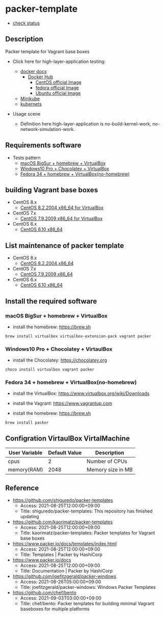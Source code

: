 # packer-template

* [check status](check_status.md)

## Description

Packer template for Vagrant base boxes

* Click here for high-layer-application testing:
  * [docker docs](https://docs.docker.com)
    * [Docker Hub](https://hub.docker.com/search?q=&type=image)
      * [CentOS official Image](https://hub.docker.com/_/centos)
      * [fedora official Image](https://hub.docker.com/_/fedora)
      * [Ubuntu official Image](https://hub.docker.com/_/ubuntu)
  * [Minikube](https://kubernetes.io/docs/tutorials/hello-minikube/)
  * [kubernets](https://kubernetes.io)

* Usage scene
  * Definition here high-layer-application is no-build-kernel-work, no-network-simulation-work.

## Requirements software

* Tests pattern
  * [macOS BigSur + homebrew + VirtualBox](https://github.com/UmedaTakefumi/packer-templates#macos-bigsur--homebrew--virtualbox)
  * [Windows10 Pro + Chocolatey + VirtualBox](https://github.com/UmedaTakefumi/packer-templates#windows10-pro--chocolatey--virtaulbox)
  * [Fedora 34 + homebrew + VirtualBox(no-homebrew)](https://github.com/UmedaTakefumi/packer-templates#fedora-34--homebrew--virtualboxno-homebrew)

## building Vagrant base boxes

* CentOS 8.x
  * [CentOS 8.2.2004 x86_64 for VirtualBox](https://github.com/UmedaTakefumi/packer-templates#centos-822004-x86_64-for-virtualbox)
* CentOS 7.x
  * [CentOS 7.9.2009 x86_64 for VirtualBox](https://github.com/UmedaTakefumi/packer-templates#centos-792009-x86_64-for-virtualbox)
* CentOS 6.x
  * [CentOS 6.10 x86_64](https://github.com/UmedaTakefumi/packer-templates#centos-610-x86_64-for-virtualbox)

## List maintenance of packer template 

* CentOS 8.x
  * [CentOS 8.2.2004 x86_64](centos-8.2.2004-x86_64)
* CentOS 7.x
  * [CentOS 7.9.2009 x86_64](centos-7.9.2009-x86_64)
* CentOS 6.x
  * [CentOS 6.10 x86_64](centos-6.10-x86_64)


## Install the required software

### macOS BigSur + homebrew + VirtualBox

* install the homebrew: https://brew.sh

```
brew install virtualbox virtualbox-extension-pack vagrant packer
```

### Windows10 Pro + Chocolatey + VirtaulBox

* install the Chocolatey: https://chocolatey.org

```
choco install virtualbox vagrant packer
```

### Fedora 34 + homebrew + VirtualBox(no-homebrew)

* install the VirtualBox: https://www.virtualbox.org/wiki/Downloads
* install the Vagrant: https://www.vagrantup.com

* install the homebrew: https://brew.sh

```
brew install packer
```


## Configration VirtaulBox VirtalMachine

User Variable       | Default Value | Description
--------------------|---------------|----------------------------------------------------------------------------------------
cpus                | 2             | Number of CPUs
memory(RAM)         | 2048          | Memory size in MB

## Reference

* https://github.com/shiguredo/packer-templates
  * Access: 2021-08-25T12:00:00+09:00
  * Title: shiguredo/packer-templates: This repository has finished updating
* https://github.com/kaorimatz/packer-templates
  * Access: 2021-08-25T12:00:00+09:00
  * Title: kaorimatz/packer-templates: Packer templates for Vagrant base boxes
* https://www.packer.io/docs/templates/index.html
  * Access: 2021-08-25T12:00:00+09:00
  * Title: Templates | Packer by HashiCorp
* https://www.packer.io/docs
  * Access: 2021-08-25T12:00:00+09:00
  * Title: Documentation | Packer by HashiCorp
* https://github.com/joefitzgerald/packer-windows
  * Access: 2021-08-26T05:00:00+09:00
  * Title: joefitzgerald/packer-windows: Windows Packer Templates
* https://github.com/chef/bento
  * Access: 2021-09-03T03:00:00+09:00
  * Title: chef/bento: Packer templates for building minimal Vagrant baseboxes for multiple platforms


